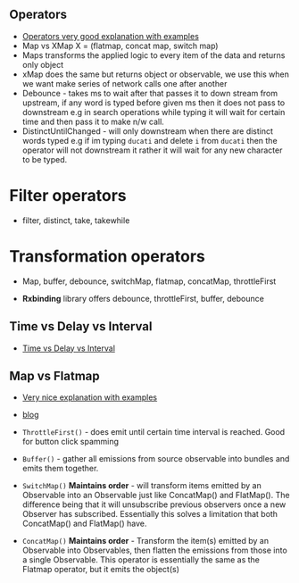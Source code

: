 ## Operators 

  * [Operators very good explanation with examples](https://codingwithmitch.com/courses/rxjava-rxandroid-for-beginners/transformation-operators-switchmap/)
  * Map vs XMap  X = (flatmap, concat map, switch map)
  * Maps transforms the applied logic to every item of the data and returns only object
  * xMap does the same but returns object or observable, we use this when we want make series of network calls one after another
  * Debounce - takes ms to wait after that passes it to down stream from upstream, if any word is typed before given ms 
  then it does not pass to downstream e.g in search operations while typing it will wait for certain time and then pass it to make n/w call.
  * DistinctUntilChanged - will only downstream when there are distinct words typed 
    e.g if im typing `ducati` and delete `i` from `ducati` then the operator will not downstream it rather it 
    will wait for any new character to be typed. 
 # Filter operators 
   * filter, distinct, take, takewhile 
 # Transformation operators 
   * Map, buffer, debounce, switchMap, flatmap, concatMap, throttleFirst
 
 * **Rxbinding** library offers debounce, throttleFirst, buffer, debounce
    
## Time vs Delay vs Interval

* [Time vs Delay vs Interval](https://blog.mindorks.com/understanding-rxjava-timer-delay-and-interval-operators)

## Map vs Flatmap

* [Very nice explanation with examples](https://stackoverflow.com/questions/22847105/when-do-you-use-map-vs-flatmap-in-rxjava)
* [blog](https://medium.com/mindorks/rxjava-operator-map-vs-flatmap-427c09678784)

* `ThrottleFirst()` - does emit until certain time interval is reached. Good for button click spamming
* `Buffer()` - gather all emissions from source observable into bundles and emits them together.
* `SwitchMap()` **Maintains order** - will transform items emitted by an Observable into an Observable just like ConcatMap() and FlatMap(). The difference being that it will unsubscribe previous observers once a new Observer has subscribed. Essentially this solves a limitation that both ConcatMap() and FlatMap() have. 
* `ConcatMap()` **Maintains order** - Transform the item(s) emitted by an Observable into Observables, then flatten the emissions from those into a single Observable. This operator is essentially the same as the Flatmap operator, but it emits the object(s)


